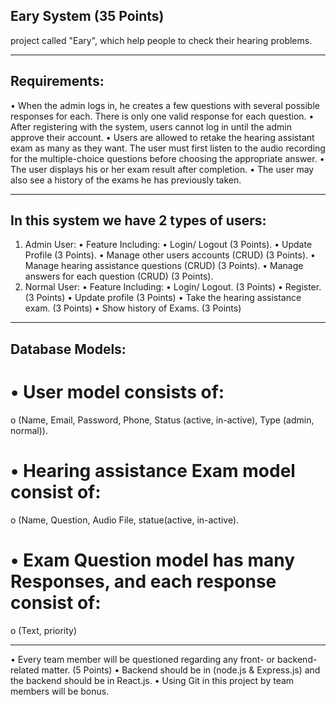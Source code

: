 ## Eary System (35 Points)
project called "Eary", which help people to check their hearing problems.
_______________________________________________________________________
## Requirements: 
• When the admin logs in, he creates a few questions with several possible responses for each. 
There is only one valid response for each question.
• After registering with the system, users cannot log in until the admin approve their account.
• Users are allowed to retake the hearing assistant exam as many as they want. The user must 
first listen to the audio recording for the multiple-choice questions before choosing the 
appropriate answer.
• The user displays his or her exam result after completion.
• The user may also see a history of the exams he has previously taken.
_______________________________________________________________________
## In this system we have 2 types of users:
1. Admin User: 
• Feature Including:
• Login/ Logout (3 Points).
• Update Profile (3 Points).
• Manage other users accounts (CRUD) (3 Points).
• Manage hearing assistance questions (CRUD) (3 Points).
• Manage answers for each question (CRUD) (3 Points).
2. Normal User:
• Feature Including:
• Login/ Logout. (3 Points)
• Register. (3 Points)
• Update profile (3 Points)
• Take the hearing assistance exam. (3 Points)
• Show history of Exams. (3 Points)
_______________________________________________________________________
## Database Models:
# • User model consists of:
o (Name, Email, Password, Phone, Status (active, in-active), Type (admin, normal)).
# • Hearing assistance Exam model consist of:
o (Name, Question, Audio File, statue(active, in-active).
# • Exam Question model has many Responses, and each response consist of:
o (Text, priority)
_______________________________________________________________________
• Every team member will be questioned regarding any front- or backend-related matter. (5 Points)
• Backend should be in (node.js & Express.js) and the backend should be in React.js.
• Using Git in this project by team members will be bonus.

